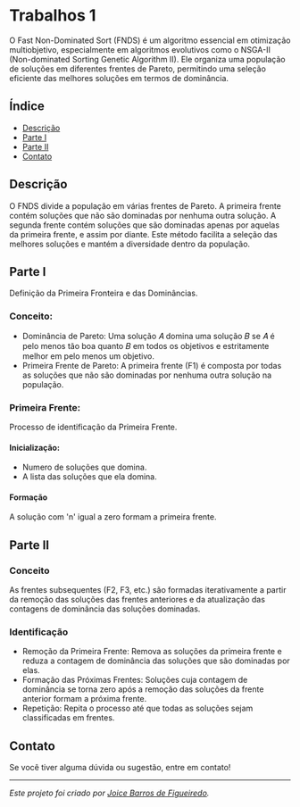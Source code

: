# Trabalhos 1
O Fast Non-Dominated Sort (FNDS) é um algoritmo essencial em otimização multiobjetivo, especialmente em algoritmos evolutivos como o NSGA-II (Non-dominated Sorting Genetic Algorithm II). Ele organiza uma população de soluções em diferentes frentes de Pareto, permitindo uma seleção eficiente das melhores soluções em termos de dominância.


## Índice
- [Descrição](#Descrição)
- [Parte I](#Parte-I)
- [Parte II](#Parte-II)
- [Contato](#contato)

## Descrição
O FNDS divide a população em várias frentes de Pareto. A primeira frente contém soluções que não são dominadas por nenhuma outra solução. A segunda frente contém soluções que são dominadas apenas por aquelas da primeira frente, e assim por diante. Este método facilita a seleção das melhores soluções e mantém a diversidade dentro da população.

## Parte I
Definição da Primeira Fronteira e das Dominâncias.
### Conceito:
- Dominância de Pareto: Uma solução 𝐴 domina uma solução 𝐵 se 𝐴 é pelo menos tão boa quanto 𝐵 em todos os objetivos e estritamente melhor em pelo menos um objetivo.
- Primeira Frente de Pareto: A primeira frente (F1) é composta por todas as soluções que não são dominadas por nenhuma outra solução na população.

### Primeira Frente:
Processo de identificação da Primeira Frente.
#### Inicialização:
- Numero de soluções que domina.
- A lista das soluções que ela domina.

#### Formação
A solução com 'n' igual a zero formam a primeira frente.

## Parte II

### Conceito
As frentes subsequentes (F2, F3, etc.) são formadas iterativamente a partir da remoção das soluções das frentes anteriores e da atualização das contagens de dominância das soluções dominadas.

### Identificação
- Remoção da Primeira Frente: Remova as soluções da primeira frente e reduza a contagem de dominância das soluções que são dominadas por elas.
- Formação das Próximas Frentes: Soluções cuja contagem de dominância se torna zero após a remoção das soluções da frente anterior formam a próxima frente.
- Repetição: Repita o processo até que todas as soluções sejam classificadas em frentes.

## Contato

Se você tiver alguma dúvida ou sugestão, entre em contato!

---

*Este projeto foi criado por [Joice Barros de Figueiredo](https://github.com/JoyFigueiredo).*
